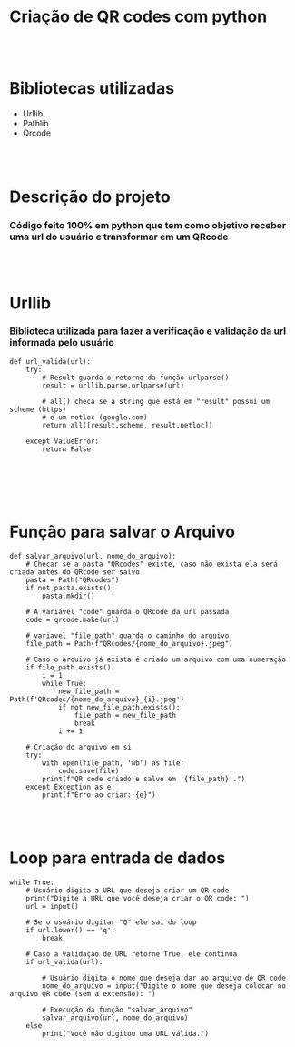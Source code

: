# Criação de QR codes com python
<br>
<br>

# Bibliotecas utilizadas
- Urllib
- Pathlib
- Qrcode

<br>
<br>

# Descrição do projeto
### Código feito 100% em python que tem como objetivo receber uma url do usuário e transformar em um QRcode

<br>
<br>

# Urllib
### Biblioteca utilizada para fazer a verificação e validação da url informada pelo usuário


```
def url_valida(url):
    try:
        # Result guarda o retorno da função urlparse()
        result = urllib.parse.urlparse(url)

        # all() checa se a string que está em "result" possui um scheme (https) 
        # e um netloc (google.com)
        return all([result.scheme, result.netloc])

    except ValueError:
        return False
```

<br>
<br>
<br>
<br>

# Função para salvar o Arquivo

```
def salvar_arquivo(url, nome_do_arquivo):
    # Checar se a pasta "QRcodes" existe, caso não exista ela será criada antes do QRcode ser salvo
    pasta = Path("QRcodes")
    if not pasta.exists():  
        pasta.mkdir()

    # A variável "code" guarda o QRcode da url passada
    code = qrcode.make(url)
    
    # variavel "file_path" guarda o caminho do arquivo
    file_path = Path(f"QRcodes/{nome_do_arquivo}.jpeg")

    # Caso o arquivo já exista é criado um arquivo com uma numeração
    if file_path.exists():
        i = 1
        while True:
            new_file_path = Path(f'QRcodes/{nome_do_arquivo}_{i}.jpeg')
            if not new_file_path.exists():
                file_path = new_file_path
                break
            i += 1
    
    # Criação do arquivo em si
    try:
        with open(file_path, 'wb') as file:
            code.save(file)
        print(f"QR code criado e salvo em '{file_path}'.")
    except Exception as e:
        print(f"Erro ao criar: {e}")
```

<br>
<br>

# Loop para entrada de dados
```
while True:
    # Usuário digita a URL que deseja criar um QR code
    print("Digite a URL que você deseja criar o QR code: ")
    url = input()

    # Se o usuário digitar "Q" ele sai do loop
    if url.lower() == 'q':
        break

    # Caso a validação de URL retorne True, ele continua
    if url_valida(url):

        # Usuário digita o nome que deseja dar ao arquivo de QR code
        nome_do_arquivo = input("Digite o nome que deseja colocar no arquivo QR code (sem a extensão): ")
       
        # Execução da função "salvar_arquivo"
        salvar_arquivo(url, nome_do_arquivo)
    else:
        print("Você não digitou uma URL válida.")
```
